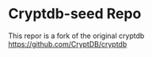 # Cryptdb-seed Repo

This repor is a fork of the original cryptdb  https://github.com/CryptDB/cryptdb